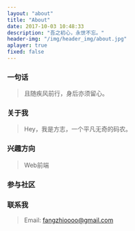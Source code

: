 ```yaml
---
layout: "about"
title: "About"
date: 2017-10-03 10:48:33
description: "吾之初心，永世不忘。"
header-img: "/img/header_img/about.jpg"
aplayer: true
fixed: false
---
```


### 一句话

> 且随疾风前行，身后亦须留心。

### 关于我

> Hey，我是方志，一个平凡无奇的码农。

### 兴趣方向

> Web前端

### 参与社区


### 联系我

> Email: fangzhioooo@gmail.com
